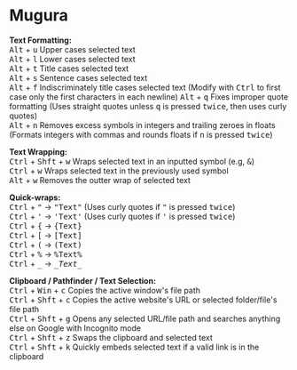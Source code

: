 # Mugura
**Text Formatting:**  
<kbd>Alt</kbd> + <kbd>u</kbd> Upper cases selected text  
<kbd>Alt</kbd> + <kbd>l</kbd> Lower cases selected text  
<kbd>Alt</kbd> + <kbd>t</kbd> Title cases selected text  
<kbd>Alt</kbd> + <kbd>s</kbd> Sentence cases selected text  
<kbd>Alt</kbd> + <kbd>f</kbd> Indiscriminately title cases selected text (Modify with <kbd>Ctrl</kbd> to first case only the first characters in each newline)
<kbd>Alt</kbd> + <kbd>q</kbd> Fixes improper quote formatting (Uses straight quotes unless <kbd>q</kbd> is pressed <kbd>twice</kbd>, then uses curly quotes)  
<kbd>Alt</kbd> + <kbd>n</kbd> Removes excess symbols in integers and trailing zeroes in floats (Formats integers with commas and rounds floats if <kbd>n</kbd> is pressed <kbd>twice</kbd>)  

**Text Wrapping:**  
<kbd>Ctrl</kbd> + <kbd>Shft</kbd> + <kbd>w</kbd> Wraps selected text in an inputted symbol (e.g, <kbd>&</kbd>)  
<kbd>Ctrl</kbd> + <kbd>w</kbd> Wraps selected text in the previously used symbol  
<kbd>Alt</kbd> + <kbd>w</kbd> Removes the outter wrap of selected text  

**Quick-wraps:**  
<kbd>Ctrl</kbd> + <kbd>"</kbd> -> <kbd>"Text"</kbd> (Uses curly quotes if <kbd>"</kbd> is pressed <kbd>twice</kbd>)  
<kbd>Ctrl</kbd> + <kbd>'</kbd> -> <kbd>'Text'</kbd> (Uses curly quotes if <kbd>'</kbd> is pressed <kbd>twice</kbd>)  
<kbd>Ctrl</kbd> + <kbd>{</kbd> -> <kbd>{Text}</kbd>  
<kbd>Ctrl</kbd> + <kbd>[</kbd> -> <kbd>[Text]</kbd>  
<kbd>Ctrl</kbd> + <kbd>(</kbd> -> <kbd>(Text)</kbd>  
<kbd>Ctrl</kbd> + <kbd>%</kbd> -> <kbd>%Text%</kbd>  
<kbd>Ctrl</kbd> + <kbd>_</kbd> -> <kbd>\__Text\__</kbd>  

**Clipboard / Pathfinder / Text Selection:**  
<kbd>Ctrl</kbd> + <kbd>Win</kbd> + <kbd>c</kbd> Copies the active window's file path  
<kbd>Ctrl</kbd> + <kbd>Shft</kbd> + <kbd>c</kbd> Copies the active website's URL or selected folder/file's file path  
<kbd>Ctrl</kbd> + <kbd>Shft</kbd> + <kbd>g</kbd> Opens any selected URL/file path and searches anything else on Google with Incognito mode  
<kbd>Ctrl</kbd> + <kbd>Shft</kbd> + <kbd>z</kbd> Swaps the clipboard and selected text  
<kbd>Ctrl</kbd> + <kbd>Shft</kbd> + <kbd>k</kbd> Quickly embeds selected text if a valid link is in the clipboard  
